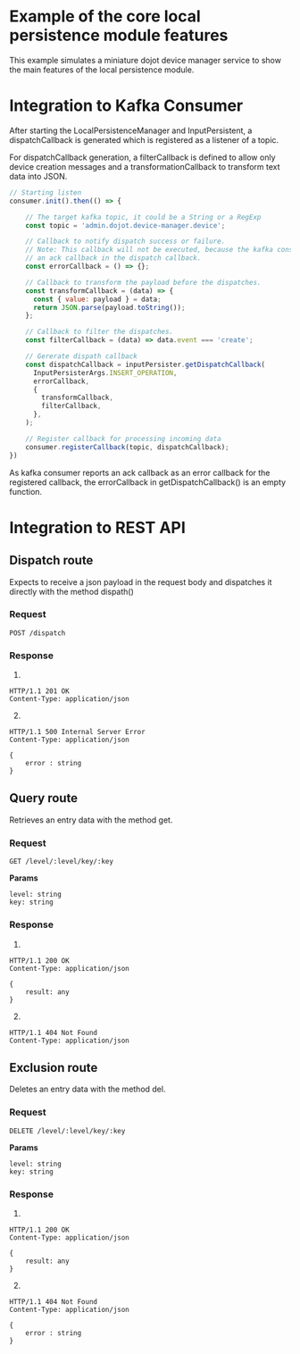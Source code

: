 # Example of the core local persistence module features

This example simulates a miniature dojot device manager service to show the main features of the local persistence module.

# Integration to Kafka Consumer

After starting the LocalPersistenceManager and InputPersistent, a dispatchCallback is generated which is registered as a listener of a topic.

For dispatchCallback generation, a filterCallback is defined to allow only device creation messages and a transformationCallback to transform text data into JSON.

```js
// Starting listen
consumer.init().then(() => {

    // The target kafka topic, it could be a String or a RegExp
    const topic = 'admin.dojot.device-manager.device';

    // Callback to notify dispatch success or failure.
    // Note: This callback will not be executed, because the kafka consumer will enter
    // an ack callback in the dispatch callback.
    const errorCallback = () => {};

    // Callback to transform the payload before the dispatches.
    const transformCallback = (data) => {
      const { value: payload } = data;
      return JSON.parse(payload.toString());
    };

    // Callback to filter the dispatches.
    const filterCallback = (data) => data.event === 'create';

    // Gererate dispath callback
    const dispatchCallback = inputPersister.getDispatchCallback(
      InputPersisterArgs.INSERT_OPERATION,
      errorCallback,
      {
        transformCallback,
        filterCallback,
      },
    );

    // Register callback for processing incoming data
    consumer.registerCallback(topic, dispatchCallback);
})
```

As kafka consumer reports an ack callback as an error callback for the registered callback, the errorCallback in getDispatchCallback() is an empty function.

# Integration to REST API

## Dispatch route

Expects to receive a json payload in the request body and dispatches it directly with the method dispath()

### **Request**

`POST /dispatch`

### **Response**

1. 
```
HTTP/1.1 201 OK
Content-Type: application/json
```
2. 
```
HTTP/1.1 500 Internal Server Error
Content-Type: application/json

{ 
    error : string
}

```

## Query route

Retrieves an entry data with the method get.

### **Request**

`GET /level/:level/key/:key`

**Params**
```
level: string
key: string
```

### **Response**

1. 
```
HTTP/1.1 200 OK
Content-Type: application/json

{
    result: any
}

```
2.
```
HTTP/1.1 404 Not Found
Content-Type: application/json
```

## Exclusion route

Deletes an entry data with the method del.

### **Request**

`DELETE /level/:level/key/:key`

**Params**
```
level: string
key: string
```

### **Response**

1. 
```
HTTP/1.1 200 OK
Content-Type: application/json

{
    result: any
}

```
2.
```
HTTP/1.1 404 Not Found
Content-Type: application/json

{ 
    error : string
}
```
